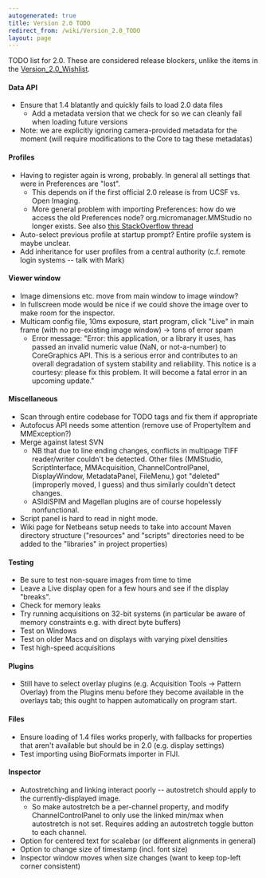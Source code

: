 ```yaml
---
autogenerated: true
title: Version 2.0 TODO
redirect_from: /wiki/Version_2.0_TODO
layout: page
---
```


TODO list for 2.0. These are considered release blockers, unlike the
items in the [Version\_2.0\_Wishlist](Version_2.0_Wishlist).

#### Data API

-   Ensure that 1.4 blatantly and quickly fails to load 2.0 data files
    -   Add a metadata version that we check for so we can cleanly fail
        when loading future versions
-   Note: we are explicitly ignoring camera-provided metadata for the
    moment (will require modifications to the Core to tag these
    metadatas)

#### Profiles

-   Having to register again is wrong, probably. In general all settings
    that were in Preferences are "lost".
    -   This depends on if the first official 2.0 release is from UCSF
        vs. Open Imaging.
    -   More general problem with importing Preferences: how do we
        access the old Preferences node? org.micromanager.MMStudio no
        longer exists. See also [this StackOverflow
        thread](http://stackoverflow.com/questions/30464014/load-preferences-for-nonexistent-class)
-   Auto-select previous profile at startup prompt? Entire profile
    system is maybe unclear.
-   Add inheritance for user profiles from a central authority (c.f.
    remote login systems -- talk with Mark)

#### Viewer window

-   Image dimensions etc. move from main window to image window?
-   In fullscreen mode would be nice if we could shove the image over to
    make room for the inspector.
-   Multicam config file, 10ms exposure, start program, click "Live" in
    main frame (with no pre-existing image window) -&gt; tons of error
    spam
    -   Error message: "Error: this application, or a library it uses,
        has passed an invalid numeric value (NaN, or not-a-number) to
        CoreGraphics API. This is a serious error and contributes to an
        overall degradation of system stability and reliability. This
        notice is a courtesy: please fix this problem. It will become a
        fatal error in an upcoming update."

#### Miscellaneous

-   Scan through entire codebase for TODO tags and fix them if
    appropriate
-   Autofocus API needs some attention (remove use of PropertyItem and
    MMException?)
-   Merge against latest SVN
    -   NB that due to line ending changes, conflicts in multipage TIFF
        reader/writer couldn't be detected. Other files (MMStudio,
        ScriptInterface, MMAcquisition, ChannelControlPanel,
        DisplayWindow, MetadataPanel, FileMenu,) got "deleted"
        (improperly moved, I guess) and thus similarly couldn't detect
        changes.
    -   ASIdiSPIM and Magellan plugins are of course hopelessly
        nonfunctional.
-   Script panel is hard to read in night mode.
-   Wiki page for Netbeans setup needs to take into account Maven
    directory structure ("resources" and "scripts" directories need to
    be added to the "libraries" in project properties)

#### Testing

-   Be sure to test non-square images from time to time
-   Leave a Live display open for a few hours and see if the display
    "breaks".
-   Check for memory leaks
-   Try running acquisitions on 32-bit systems (in particular be aware
    of memory constraints e.g. with direct byte buffers)
-   Test on Windows
-   Test on older Macs and on displays with varying pixel densities
-   Test high-speed acquisitions

#### Plugins

-   Still have to select overlay plugins (e.g. Acquisition Tools -&gt;
    Pattern Overlay) from the Plugins menu before they become available
    in the overlays tab; this ought to happen automatically on program
    start.

#### Files

-   Ensure loading of 1.4 files works properly, with fallbacks for
    properties that aren't available but should be in 2.0 (e.g. display
    settings)
-   Test importing using BioFormats importer in FIJI.

#### Inspector

-   Autostretching and linking interact poorly -- autostretch should
    apply to the currently-displayed image.
    -   So make autostretch be a per-channel property, and modify
        ChannelControlPanel to only use the linked min/max when
        autostretch is not set. Requires adding an autostretch toggle
        button to each channel.
-   Option for centered text for scalebar (or different alignments in
    general)
-   Option to change size of timestamp (incl. font size)
-   Inspector window moves when size changes (want to keep top-left
    corner consistent)
